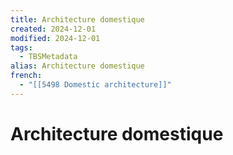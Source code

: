 ```yaml
---
title: Architecture domestique
created: 2024-12-01
modified: 2024-12-01
tags:
  - TBSMetadata
alias: Architecture domestique
french:
  - "[[5498 Domestic architecture]]"
---
```

# Architecture domestique
